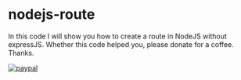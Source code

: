 # nodejs-route
In this code I will show you how to create a route in NodeJS without expressJS.
Whether this code helped you, please donate for a coffee. Thanks.

[![paypal](https://www.paypalobjects.com/en_US/i/btn/btn_donateCC_LG.gif)](https://www.paypal.com/cgi-bin/webscr?cmd=_s-xclick&hosted_button_id=AFSV8TQBVW6LC)
